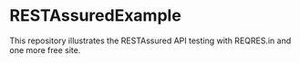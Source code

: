 # RESTAssuredExample
This repository illustrates the RESTAssured API testing with REQRES.in and one more free site.
